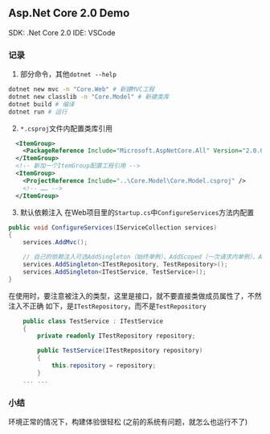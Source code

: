 ## Asp.Net Core 2.0 Demo

SDK: .Net Core 2.0
IDE: VSCode

### 记录
1. 部分命令，其他``dotnet --help``
```bash
dotnet new mvc -n "Core.Web" # 新建MVC工程
dotnet new classlib -n "Core.Model" # 新建类库
dotnet build # 编译
dotnet run # 运行
```

2. `*.csproj`文件内配置类库引用
```xml
  <ItemGroup>
    <PackageReference Include="Microsoft.AspNetCore.All" Version="2.0.0" />
  </ItemGroup>
  <!-- 新加一个ItemGroup配置工程引用 -->
  <ItemGroup>
    <ProjectReference Include="..\Core.Model\Core.Model.csproj" />
    <!-- …… -->
  </ItemGroup>
```

3. 默认依赖注入
在Web项目里的`Startup.cs`中`ConfigureServices`方法内配置
```c#
public void ConfigureServices(IServiceCollection services)
{
    services.AddMvc();

    // 自己的依赖注入可选AddSingleton（始终单例）、AddScoped（一次请求内单例）、AddTransient（瞬态）
    services.AddSingleton<ITestRepository, TestRepository>();
    services.AddSingleton<ITestService, TestService>();
}
```
在使用时，要注意被注入的类型，这里是接口，就不要直接类做成员属性了，不然注入不正确
如下，是`ITestRepository`，而不是`TestRepository`
```c#
    public class TestService : ITestService
    {
        private readonly ITestRepository repository;

        public TestService(ITestRepository repository)
        {
            this.repository = repository;
        }
    ... ...
```

### 小结
环境正常的情况下，构建体验很轻松
(之前的系统有问题，就怎么也运行不了)